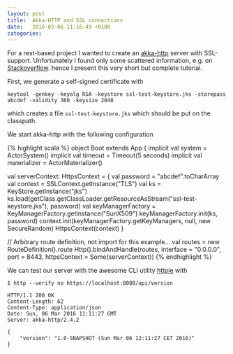 ```yaml
---
layout: post
title:  Akka-HTTP and SSL connections
date:   2016-03-06 11:16:49 +0100
categories: 
---
```


For a rest-based project I wanted to create an [akka-http](http://doc.akka.io/docs/akka-stream-and-http-experimental/2.0.3/scala/http/) server with SSL-support. Unfortunately I found only some scattered information, e.g. on [Stackoverflow](http://www.stackoverflow.com). hence I present this very short but complete tutorial.

First, we generate a self-signed certificate with

	keytool -genkey -keyalg RSA -keystore ssl-test-keystore.jks -storepass abcdef -validity 360 -keysize 2048

which creates a file ```ssl-test-keystore.jks``` which should be put on the classpath.

We start akka-http with the following configuration

{% highlight scala %}
object Boot extends App {
  implicit val system = ActorSystem()
  implicit val timeout = Timeout(5 seconds)
  implicit val materializer = ActorMaterializer()

  val serverContext: HttpsContext = {
    val password = "abcdef".toCharArray
    val context = SSLContext.getInstance("TLS")
    val ks = KeyStore.getInstance("jks")
    ks.load(getClass.getClassLoader.getResourceAsStream("ssl-test-keystore.jks"), password)
    val keyManagerFactory = KeyManagerFactory.getInstance("SunX509")
    keyManagerFactory.init(ks, password)
    context.init(keyManagerFactory.getKeyManagers, null, new SecureRandom)
    HttpsContext(context)
  }

  // Arbitrary route definition, not import for this example...
  val routes = new RouteDefinition().route
  Http().bindAndHandle(routes, interface = "0.0.0.0", port = 8443, httpsContext = Some(serverContext))
{% endhighlight %}

We can test our server with the awesome CLI utility [httpie](https://github.com/jkbrzt/httpie) with

	$ http --verify no https://localhost:8080/api/version

	HTTP/1.1 200 OK
	Content-Length: 62
	Content-Type: application/json
	Date: Sun, 06 Mar 2016 11:11:27 GMT
	Server: akka-http/2.4.2

	{
	    "version": "1.0-SNAPSHOT (Sun Mar 06 12:11:27 CET 2016)"
	}	

